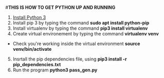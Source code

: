 #**THIS IS HOW TO GET PYTHON UP AND RUNNING**
1. [Install Python 3](https://www.python.org/downloads/)
2. Install pip 3 by typing the command **sudo apt install python-pip**
3. Install virtualenv by typing the command **pip3 install virtualenv**
4. Create virtual environement by typing the command **virtualenv venv**
 * Check you're working inside the virtual environment **source venv/bin/activate**
5. Insrtall the pip dependencies file, using **pip3 install -r pip_dependencies.txt**
6. Run the program **python3 pass_gen.py**  
